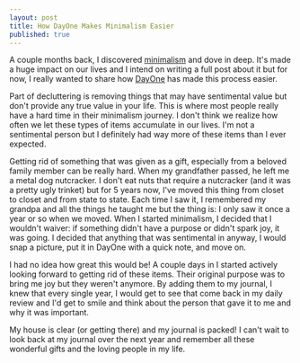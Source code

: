 ```yaml
---
layout: post
title: How DayOne Makes Minimalism Easier
published: true
---
```


A couple months back, I discovered [minimalism] and dove in deep. It's made a
huge impact on our lives and I intend on writing a full post about it but for
now, I really wanted to share how [DayOne] has made this process easier.

Part of decluttering is removing things that may have sentimental value but
don't provide any true value in your life. This is where most people really have
a hard time in their minimalism journey. I don't think we realize how often we
let these types of items accumulate in our lives. I'm not a sentimental person
but I definitely had way more of these items than I ever expected.

Getting rid of something that was given as a gift, especially from a beloved
family member can be really hard. When my grandfather passed, he left me a metal
dog nutcracker. I don't eat nuts that require a nutcracker (and it was a pretty
ugly trinket) but for 5 years now, I've moved this thing from closet to closet
and from state to state. Each time I saw it, I remembered my grandpa and all the
things he taught me but the thing is: I only saw it once a year or so when we
moved. When I started minimalism, I decided that I wouldn't waiver: if something
didn't have a purpose or didn't spark joy, it was going. I decided that anything
that was sentimental in anyway, I would snap a picture, put it in DayOne with a
quick note, and move on.

I had no idea how great this would be! A couple days in I started actively
looking forward to getting rid of these items. Their original purpose was to
bring me joy but they weren't anymore. By adding them to my journal, I knew that
every single year, I would get to see that come back in my daily review and I'd
get to smile and think about the person that gave it to me and why it was
important.

My house is clear (or getting there) and my journal is packed! I can't wait to
look back at my journal over the next year and remember all these wonderful
gifts and the loving people in my life.

[minimalism]: https://www.theminimalists.com/minimalism/
[DayOne]: http://dayoneapp.com/
